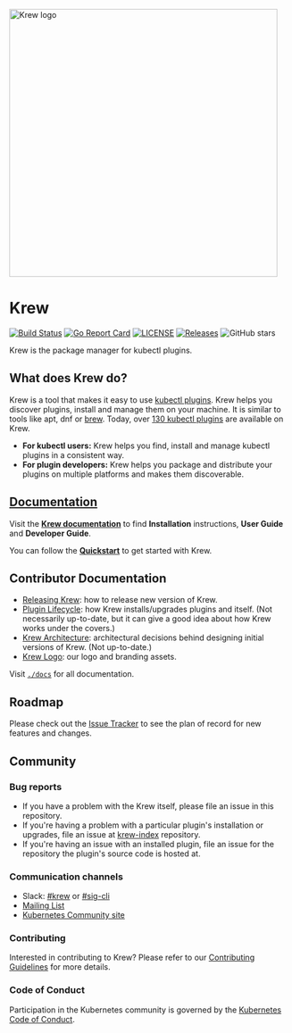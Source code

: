 <img src="assets/logo/horizontal/color/krew-horizontal-color.png" width="480"
  alt="Krew logo"/>

# Krew

[![Build Status](https://github.com/kubernetes-sigs/krew/workflows/Kubernetes-sigs/krew%20CI/badge.svg)](https://github.com/kubernetes-sigs/krew/actions)
[![Go Report Card](https://goreportcard.com/badge/kubernetes-sigs/krew)](https://goreportcard.com/report/kubernetes-sigs/krew)
[![LICENSE](https://img.shields.io/github/license/kubernetes-sigs/krew.svg)](https://github.com/kubernetes-sigs/krew/blob/master/LICENSE)
[![Releases](https://img.shields.io/github/release-pre/kubernetes-sigs/krew.svg)](https://github.com/kubernetes-sigs/krew/releases)
![GitHub stars](https://img.shields.io/github/stars/kubernetes-sigs/krew.svg?label=github%20stars&logo=github)

Krew is the package manager for kubectl plugins.

## What does Krew do?

Krew is a tool that makes it easy to use [kubectl
plugins](https://kubernetes.io/docs/tasks/extend-kubectl/kubectl-plugins/). Krew
helps you discover plugins, install and manage them on your machine. It is
similar to tools like apt, dnf or [brew](https://brew.sh). Today, over [130
kubectl plugins][list] are available on Krew.

- **For kubectl users:** Krew helps you find, install and manage kubectl plugins
  in a consistent way.
- **For plugin developers:** Krew helps you package and distribute your plugins
  on multiple platforms and makes them discoverable.

## [Documentation][website]

Visit the [**Krew documentation**][website] to find **Installation**
instructions, **User Guide** and **Developer Guide**.

You can follow the [**Quickstart**][quickstart] to get started with Krew.

[website]: https://krew.sigs.k8s.io/
[quickstart]: https://krew.sigs.k8s.io/docs/user-guide/quickstart/

## Contributor Documentation

- [Releasing Krew](./docs/RELEASING_KREW.md): how to release new version of
  Krew.
- [Plugin Lifecycle](./docs/PLUGIN_LIFECYCLE.md): how Krew installs/upgrades
  plugins and itself. (Not necessarily up-to-date, but it can give a good idea
  about how Krew works under the covers.)
- [Krew Architecture](./docs/KREW_ARCHITECTURE.md): architectural decisions
  behind designing initial versions of Krew. (Not up-to-date.)
- [Krew Logo](./docs/KREW_LOGO.md): our logo and branding assets.

Visit [`./docs`](./docs) for all documentation.

## Roadmap

Please check out the [Issue
Tracker](https://github.com/kubernetes-sigs/krew/issues) to see the plan of
record for new features and changes.

## Community

### Bug reports

* If you have a problem with the Krew itself, please file an
  issue in this repository.
* If you're having a problem with a particular plugin's installation or
  upgrades, file an issue at [krew-index][index] repository.
* If you're having an issue with an installed plugin, file an issue for the
  repository the plugin's source code is hosted at.

### Communication channels

* Slack: [#krew](https://kubernetes.slack.com/messages/krew) or
  [#sig-cli](https://kubernetes.slack.com/messages/sig-cli)
* [Mailing List](https://groups.google.com/forum/#!forum/kubernetes-sig-cli)
* [Kubernetes Community site](https://kubernetes.io/community/)

### Contributing

Interested in contributing to Krew? Please refer to our
[Contributing Guidelines](./docs/CONTRIBUTOR_GUIDE.md) for more details.

### Code of Conduct

Participation in the Kubernetes community is governed by the [Kubernetes Code
of Conduct](https://github.com/kubernetes-sigs/krew/blob/master/code-of-conduct.md).

[index]:https://github.com/kubernetes-sigs/krew-index
[list]: https://krew.sigs.k8s.io/plugins/
